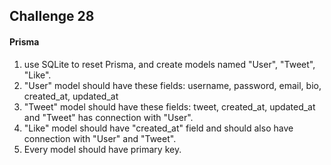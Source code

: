 ## Challenge 28

#### Prisma

1. use SQLite to reset Prisma, and create models named "User", "Tweet", "Like".
2. "User" model should have these fields: username, password, email, bio, created_at, updated_at
3. "Tweet" model should have these fields: tweet, created_at, updated_at and "Tweet" has connection with "User".
4. "Like" model should have "created_at" field and should also have connection with "User" and "Tweet".
5. Every model should have primary key.
